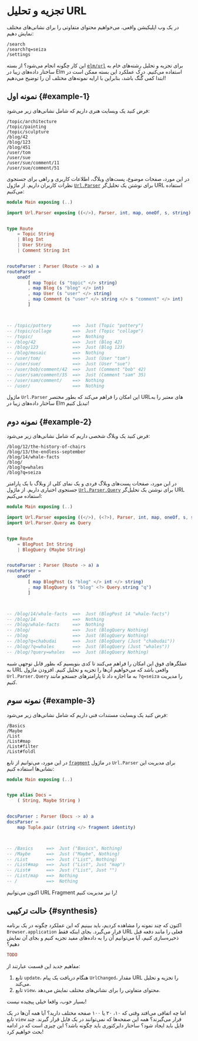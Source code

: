 # تجزیه و تحلیل URL

در یک وب اپلیکیشن واقعی، می‌خواهیم محتوای متفاوتی را برای نشانی‌های مختلف نمایش دهیم:

```
/search
/search?q=seiza
/settings
```

این کار چگونه انجام می‌شود؟ از بسته [`elm/url`][elm-url] برای تجزیه و تحلیل رشته‌های خام به ساختار داده‌های زیبا در Elm استفاده می‌کنیم. درک عملکرد این بسته ممکن است در ابتدا کمی گُنگ باشد، بنابراین با ارایه نمونه‌های مختلف آن را توضیح می‌دهیم!

## نمونه اول {#example-1}

فرض کنید یک وبسایت هنری داریم که شامل نشانی‌های زیر می‌شود:

```
/topic/architecture
/topic/painting
/topic/sculpture
/blog/42
/blog/123
/blog/451
/user/tom
/user/sue
/user/sue/comment/11
/user/sue/comment/51
```

در این مورد، صفحات موضوع، پست‌های وبلاگ، اطلاعات کاربری و راهی برای جستجوی نظرات کاربران داریم. از ماژول [`Url.Parser`][url.parser] برای نوشتن یک تحلیل‌گر URL استفاده می‌کنیم:

```elm linenums="1"
module Main exposing (..)

import Url.Parser exposing ((</>), Parser, int, map, oneOf, s, string)


type Route
    = Topic String
    | Blog Int
    | User String
    | Comment String Int


routeParser : Parser (Route -> a) a
routeParser =
    oneOf
        [ map Topic (s "topic" </> string)
        , map Blog (s "blog" </> int)
        , map User (s "user" </> string)
        , map Comment (s "user" </> string </> s "comment" </> int)
        ]



-- /topic/pottery        ==>  Just (Topic "pottery")
-- /topic/collage        ==>  Just (Topic "collage")
-- /topic/               ==>  Nothing
-- /blog/42              ==>  Just (Blog 42)
-- /blog/123             ==>  Just (Blog 123)
-- /blog/mosaic          ==>  Nothing
-- /user/tom/            ==>  Just (User "tom")
-- /user/sue/            ==>  Just (User "sue")
-- /user/bob/comment/42  ==>  Just (Comment "bob" 42)
-- /user/sam/comment/35  ==>  Just (Comment "sam" 35)
-- /user/sam/comment/    ==>  Nothing
-- /user/                ==>  Nothing
```

ماژول `Url.Parser` این امکان را فراهم می‌کند که بطور مختصر URLهای معتبر را به ساختار داده‌های زیبا در Elm تبدیل کنیم!

## نمونه دوم {#example-2}

فرض کنید یک وبلاگ شخصی داریم که شامل نشانی‌های زیر می‌شود:

```
/blog/12/the-history-of-chairs
/blog/13/the-endless-september
/blog/14/whale-facts
/blog/
/blog?q=whales
/blog?q=seiza
```

در این مورد، صفحات پست‌های وبلاگ فردی و یک نمای کلی از وبلاگ با یک پارامتر جستجوی اختیاری داریم. از ماژول [`Url.Parser.Query`][url.parser.query] برای نوشتن یک تحلیل‌گر URL استفاده می‌کنیم:

```elm linenums="1"
module Main exposing (..)

import Url.Parser exposing ((</>), (<?>), Parser, int, map, oneOf, s, string)
import Url.Parser.Query as Query


type Route
    = BlogPost Int String
    | BlogQuery (Maybe String)


routeParser : Parser (Route -> a) a
routeParser =
    oneOf
        [ map BlogPost (s "blog" </> int </> string)
        , map BlogQuery (s "blog" <?> Query.string "q")
        ]



-- /blog/14/whale-facts  ==>  Just (BlogPost 14 "whale-facts")
-- /blog/14              ==>  Nothing
-- /blog/whale-facts     ==>  Nothing
-- /blog/                ==>  Just (BlogQuery Nothing)
-- /blog                 ==>  Just (BlogQuery Nothing)
-- /blog?q=chabudai      ==>  Just (BlogQuery (Just "chabudai"))
-- /blog/?q=whales       ==>  Just (BlogQuery (Just "whales"))
-- /blog/?query=whales   ==>  Just (BlogQuery Nothing)
```

عملگرهای فوق این امکان را فراهم می‌کنند تا کدی بنویسیم که بطور قابل توجهی شبیه به URL واقعی باشد که می‌خواهیم آن‌ها را تجزیه و تحلیل کنیم. افزودن ماژول `Url.Parser.Query` به ما اجازه داد تا پارامترهای جستجو مانند `?q=seiza` را مدیریت کنیم.

## نمونه سوم {#example-3}

فرض کنید یک وبسایت مستندات فنی داریم که شامل نشانی‌های زیر می‌شود:

```
/Basics
/Maybe
/List
/List#map
/List#filter
/List#foldl
```

در این مورد، می‌توانیم از تابع [`fragment`][fragment] در ماژول `Url.Parser` برای مدیریت این نشانی‌ها استفاده کنیم:

```elm linenums="1"
module Main exposing (..)


type alias Docs =
    ( String, Maybe String )


docsParser : Parser (Docs -> a) a
docsParser =
    map Tuple.pair (string </> fragment identity)



-- /Basics     ==>  Just ("Basics", Nothing)
-- /Maybe      ==>  Just ("Maybe", Nothing)
-- /List       ==>  Just ("List", Nothing)
-- /List#map   ==>  Just ("List", Just "map")
-- /List#      ==>  Just ("List", Just "")
-- /List/map   ==>  Nothing
-- /           ==>  Nothing
```

اکنون می‌توانیم URL Fragment را نیز مدیریت کنیم!

## حالت ترکیبی {#synthesis}

اکنون که چند نمونه را مشاهده کردیم، باید ببینیم که این عملکرد چگونه در یک برنامه `Browser.application` قرار می‌گیرد. بجای اینکه فقط URL فعلی را مانند دفعه قبل ذخیره‌سازی کنیم، آیا می‌توانیم آن را به داده‌های مفید تجزیه کنیم و بجای آن نمایش دهیم؟

```elm
TODO
```

مفاهیم جدید این قسمت عبارتند از:

1. تابع `update`، هنگام دریافت یک پیام `UrlChanged`، مقدار URL را تجزیه و تحلیل می‌کند.
2. تابع `view`، محتوای متفاوتی را برای نشانی‌های مختلف نمایش می‌دهد.

بسیار خوب، واقعا خیلی پیچیده نیست!

اما چه اتفاقی می‌افتد وقتی که ۱۰، ۲۰ یا ۱۰۰ صفحه مختلف دارید؟ آیا همه آن‌ها در یک تابع `view` قرار می‌گیرند؟ همه این صفحه‌ها که نمی‌توانند در یک فایل قرار گیرند. چند فایل باید ایجاد شود؟ ساختار دایرکتوری باید چگونه باشد؟ این چیزی است که در ادامه بحث خواهیم کرد!

[elm-url]: https://package.elm-lang.org/packages/elm/url/latest
[url.parser]: https://package.elm-lang.org/packages/elm/url/latest
[url.parser.query]: https://package.elm-lang.org/packages/elm/url/latest/Url-Parser-Query
[fragment]: https://package.elm-lang.org/packages/elm/url/latest/Url-Parser#fragment